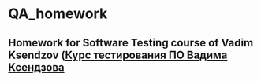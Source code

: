 # QA_homework
## Homework for Software Testing course of Vadim Ksendzov ([Курс тестирования ПО Вадима Ксендзова](https://ksendzov.com/)
